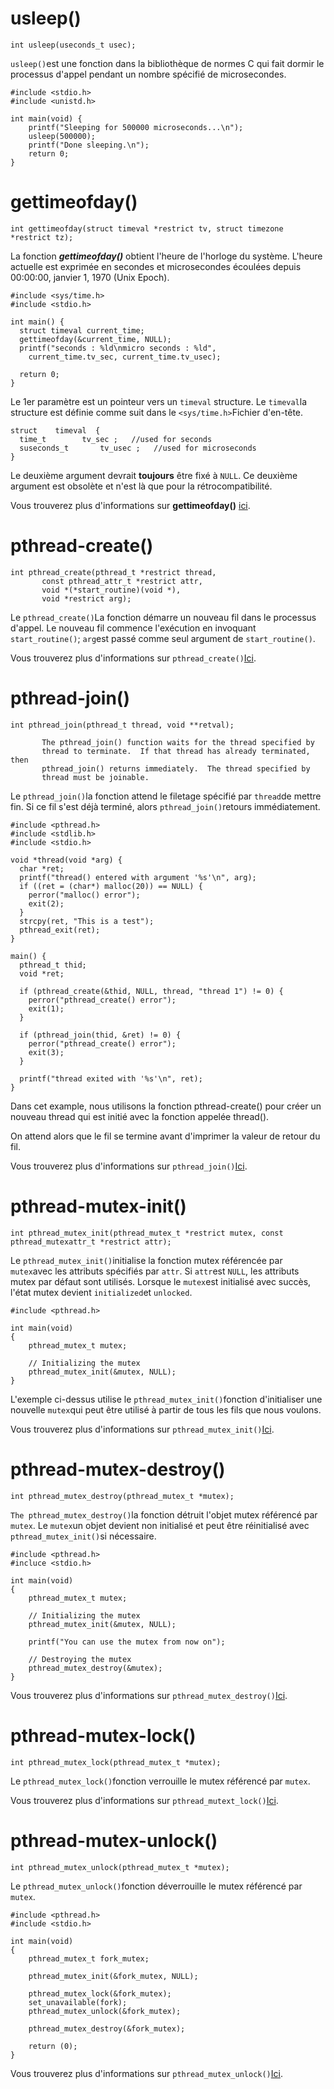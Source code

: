 
# usleep()

```
int usleep(useconds_t usec);
```

`usleep()`est une fonction dans la bibliothèque de normes C qui fait dormir le processus d'appel pendant un nombre spécifié de microsecondes.

```
#include <stdio.h>
#include <unistd.h>

int main(void) {
    printf("Sleeping for 500000 microseconds...\n");
    usleep(500000);
    printf("Done sleeping.\n");
    return 0;
}
```







# gettimeofday()

```
int gettimeofday(struct timeval *restrict tv, struct timezone *restrict tz);
```

La fonction _**gettimeofday()**_ obtient l'heure de l'horloge du système. L'heure actuelle est exprimée en secondes et microsecondes écoulées depuis 00:00:00, janvier 1, 1970 (Unix Epoch).

```
#include <sys/time.h>
#include <stdio.h>

int main() {
  struct timeval current_time;
  gettimeofday(&current_time, NULL);
  printf("seconds : %ld\nmicro seconds : %ld",
    current_time.tv_sec, current_time.tv_usec);

  return 0;
}
```

Le 1er paramètre est un pointeur vers un `timeval` structure. Le `timeval`la structure est définie comme suit dans le `<sys/time.h>`Fichier d'en-tête.

```
struct    timeval  {
  time_t        tv_sec ;   //used for seconds
  suseconds_t       tv_usec ;   //used for microseconds
}
```

Le deuxième argument devrait **toujours** être fixé à `NULL`. Ce deuxième argument est obsolète et n'est là que pour la rétrocompatibilité.

Vous trouverez plus d'informations sur **gettimeofday()** [ici](https://man7.org/linux/man-pages/man2/settimeofday.2.html).








# pthread-create()

```
int pthread_create(pthread_t *restrict thread,
       const pthread_attr_t *restrict attr,
       void *(*start_routine)(void *),
       void *restrict arg);
```

Le `pthread_create()`La fonction démarre un nouveau fil dans le processus d'appel. Le nouveau fil commence l'exécution en invoquant `start_routine()`; `arg`est passé comme seul argument de `start_routine()`.

Vous trouverez plus d'informations sur `pthread_create()`[Ici](https://man7.org/linux/man-pages/man3/pthread_create.3.html).









# pthread-join()

```
int pthread_join(pthread_t thread, void **retval);
```

```
       The pthread_join() function waits for the thread specified by
       thread to terminate.  If that thread has already terminated, then
       pthread_join() returns immediately.  The thread specified by
       thread must be joinable.
```

Le `pthread_join()`la fonction attend le filetage spécifié par `thread`de mettre fin. Si ce fil s'est déjà terminé, alors `pthread_join()`retours immédiatement.

```
#include <pthread.h>
#include <stdlib.h>
#include <stdio.h>

void *thread(void *arg) {
  char *ret;
  printf("thread() entered with argument '%s'\n", arg);
  if ((ret = (char*) malloc(20)) == NULL) {
    perror("malloc() error");
    exit(2);
  }
  strcpy(ret, "This is a test");
  pthread_exit(ret);
}

main() {
  pthread_t thid;
  void *ret;

  if (pthread_create(&thid, NULL, thread, "thread 1") != 0) {
    perror("pthread_create() error");
    exit(1);
  }

  if (pthread_join(thid, &ret) != 0) {
    perror("pthread_create() error");
    exit(3);
  }

  printf("thread exited with '%s'\n", ret);
}
```

Dans cet example, nous utilisons la fonction pthread-create() pour créer un nouveau thread qui est initié avec la fonction appelée thread().

On attend alors que le fil se termine avant d'imprimer la valeur de retour du fil.

Vous trouverez plus d'informations sur `pthread_join()`[Ici](https://man7.org/linux/man-pages/man3/pthread_join.3.html).








# pthread-mutex-init()

```
int pthread_mutex_init(pthread_mutex_t *restrict mutex, const pthread_mutexattr_t *restrict attr);
```

Le `pthread_mutex_init()`initialise la fonction mutex référencée par `mutex`avec les attributs spécifiés par `attr`. Si `attr`est `NULL`, les attributs mutex par défaut sont utilisés. Lorsque le `mutex`est initialisé avec succès, l'état mutex devient `initialized`et `unlocked`.

```
#include <pthread.h>

int main(void)
{
    pthread_mutex_t mutex;

    // Initializing the mutex
    pthread_mutex_init(&mutex, NULL);
}
```

L'exemple ci-dessus utilise le `pthread_mutex_init()`fonction d'initialiser une nouvelle `mutex`qui peut être utilisé à partir de tous les fils que nous voulons.

Vous trouverez plus d'informations sur `pthread_mutex_init()`[Ici](https://man7.org/linux/man-pages/man3/pthread_mutex_destroy.3p.html).







# pthread-mutex-destroy()

```
int pthread_mutex_destroy(pthread_mutex_t *mutex);
```

`The pthread_mutex_destroy()`la fonction détruit l'objet mutex référencé par `mutex`. Le `mutex`un objet devient non initialisé et peut être réinitialisé avec `pthread_mutex_init()`si nécessaire.

```
#include <pthread.h>
#incluce <stdio.h>

int main(void)
{
    pthread_mutex_t mutex;
    
    // Initializing the mutex
    pthread_mutex_init(&mutex, NULL);
    
    printf("You can use the mutex from now on");
    
    // Destroying the mutex
    pthread_mutex_destroy(&mutex);
}
```

Vous trouverez plus d'informations sur `pthread_mutex_destroy()`[Ici](https://man7.org/linux/man-pages/man3/pthread_mutex_destroy.3p.html).








# pthread-mutex-lock()

```
int pthread_mutex_lock(pthread_mutex_t *mutex);
```

Le `pthread_mutex_lock()`fonction verrouille le mutex référencé par `mutex`.

Vous trouverez plus d'informations sur `pthread_mutext_lock()`[Ici](https://man7.org/linux/man-pages/man3/pthread_mutex_lock.3p.html).






# pthread-mutex-unlock()

```
int pthread_mutex_unlock(pthread_mutex_t *mutex);
```

Le `pthread_mutex_unlock()`fonction déverrouille le mutex référencé par `mutex`.

```
#include <pthread.h>
#include <stdio.h>

int main(void)
{
    pthread_mutex_t fork_mutex;
    
    pthread_mutex_init(&fork_mutex, NULL);
    
    pthread_mutex_lock(&fork_mutex);
    set_unavailable(fork);
    pthread_mutex_unlock(&fork_mutex);
    
    pthread_mutex_destroy(&fork_mutex);
    
    return (0);
}
```

Vous trouverez plus d'informations sur `pthread_mutex_unlock()`[Ici](https://man7.org/linux/man-pages/man3/pthread_mutex_lock.3p.html).


[](https://42-cursus.gitbook.io/guide/rank-03/philosophers/functions-used#gettimeofday)